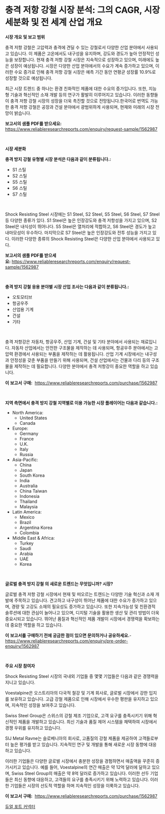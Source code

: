 <p><h1>충격 저항 강철 시장 분석: 그의 CAGR, 시장 세분화 및 전 세계 산업 개요</h1></p><p><strong>시장 개요 및 보고 범위</strong></p>
<p><p>충격 저항 강철은 고압력과 충격에 견딜 수 있는 강철로서 다양한 산업 분야에서 사용되고 있습니다. 이 제품은 고온에서도 내구성을 유지하며, 강도와 경도가 높아 안정적인 성능을 보장합니다. 현재 충격 저항 강철 시장은 지속적으로 성장하고 있으며, 미래에도 높은 성장이 예상됩니다. 시장은 다양한 산업 분야에서의 수요가 계속 증가하고 있으며, 이러한 수요 증가로 인해 충격 저항 강철 시장은 예측 기간 동안 연평균 성장률 10.9%로 성장할 것으로 예상됩니다. </p><p>최근 시장 트렌드 중 하나는 환경 친화적인 제품에 대한 수요의 증가입니다. 또한, 지능형 기술과 혁신적인 소재 개발 등의 연구가 활발히 이루어지고 있습니다. 이러한 동향들이 충격 저항 강철 시장의 성장을 더욱 촉진할 것으로 전망됩니다.한국어로 번역도 가능한 충격 저항 강철은 공장과 건설 분야에서 광범위하게 사용되며, 현재와 미래의 시장 전망이 밝습니다.</p></p>
<p><strong>보고서의 샘플 PDF를 받으세요:</strong> <a href="https://www.reliableresearchreports.com/enquiry/request-sample/1562987">https://www.reliableresearchreports.com/enquiry/request-sample/1562987</a></p>
<p>&nbsp;</p>
<p><strong>시장 세분화</strong></p>
<p><strong>충격 방지 강철 유형별 시장 분석은 다음과 같이 분류됩니다.:</strong></p>
<p><ul><li>S1 스틸</li><li>S2 스틸</li><li>S5 스틸</li><li>S6 스틸</li><li>S7 스틸</li></ul></p>
<p>&nbsp;</p>
<p><p>Shock Resisting Steel 시장에는 S1 Steel, S2 Steel, S5 Steel, S6 Steel, S7 Steel 등 다양한 종류가 있다. S1 Steel은 높은 인장강도와 충격 저항성을 가지고 있으며, S2 Steel은 내식성이 뛰어나다. S5 Steel은 열처리에 적합하고, S6 Steel은 경도가 높고 내마모성이 우수하다. 마지막으로 S7 Steel은 높은 인장강도와 전투 성능을 가지고 있다. 이러한 다양한 종류의 Shock Resisting Steel은 다양한 산업 분야에서 사용되고 있다.</p></p>
<p><strong>보고서의 샘플 PDF를 받으세요:</strong>&nbsp;<a href="https://www.reliableresearchreports.com/enquiry/request-sample/1562987">https://www.reliableresearchreports.com/enquiry/request-sample/1562987</a></p>
<p>&nbsp;</p>
<p><strong> 충격 방지 강철 응용 분야별 시장 산업 조사는 다음과 같이 분류됩니다.:</strong></p>
<p><ul><li>오토모티브</li><li>항공우주</li><li>산업용 기계</li><li>건설</li><li>기타</li></ul></p>
<p>&nbsp;</p>
<p><p>충격 저항강은 자동차, 항공우주, 산업 기계, 건설 및 기타 분야에서 사용되는 재료입니다. 자동차 산업에서는 안전한 구조물을 제작하는 데 사용되며, 항공우주 분야에서는 고압력 환경에서 사용되는 부품을 제작하는 데 활용됩니다. 산업 기계 시장에서는 내구성과 안정성을 갖춘 부품을 만들기 위해 사용되며, 건설 산업에서는 건물과 다리 등의 구조물을 제작하는 데 필요합니다. 다양한 분야에서 충격 저항강이 중요한 역할을 하고 있습니다.</p></p>
<p><strong>이 보고서 구매:</strong>&nbsp; <a href="https://www.reliableresearchreports.com/purchase/1562987">https://www.reliableresearchreports.com/purchase/1562987</a></p>
<p>&nbsp;</p>
<p><strong>지역 측면에서 충격 방지 강철 지역별로 이용 가능한 시장 플레이어는 다음과 같습니다.:</strong></p>
<p><ul>
    <li>
        North America:
        <ul>
            <li>United States</li>
            <li>Canada</li>
        </ul>
    </li>
    <li>
        Europe:
        <ul>
            <li>Germany</li>
            <li>France</li>
            <li>U.K.</li>
            <li>Italy</li>
            <li>Russia</li>
        </ul>
    </li>
    <li>
        Asia-Pacific:
        <ul>
            <li>China</li>
            <li>Japan</li>
            <li>South Korea</li>
            <li>India</li>
            <li>Australia</li>
            <li>China Taiwan</li>
            <li>Indonesia</li>
            <li>Thailand</li>
            <li>Malaysia</li>
        </ul>
    </li>
    <li>
        Latin America:
        <ul>
            <li>Mexico</li>
            <li>Brazil</li>
            <li>Argentina Korea</li>
            <li>Colombia</li>
        </ul>
    </li>
    <li>
        Middle East & Africa:
        <ul>
            <li>Turkey</li>
            <li>Saudi</li>
            <li>Arabia</li>
            <li>UAE</li>
            <li>Korea</li>
        </ul>
    </li>
    </ul></p>
<p>&nbsp;</p>
<p><strong>글로벌 충격 방지 강철 의 새로운 트렌드는 무엇입니까? 시장?</strong></p>
<p><p>글로벌 충격 저항 강철 시장에서 현재 및 떠오르는 트렌드는 다양한 기술 혁신과 소재 개발에 주목하고 있습니다. 견고하고 내구성이 뛰어난 제품에 대한 수요가 증가하고 있으며, 경량 및 고강도 소재의 필요성도 증가하고 있습니다. 또한 지속가능성 및 친환경적 솔루션에 대한 관심이 늘어나고 있으며, 디지털 기술을 활용한 생산 및 관리 방법이 더욱 중요시되고 있습니다. 뛰어난 품질과 혁신적인 제품 개발이 시장에서 경쟁력을 확보하는 데 중요한 역할을 하고 있습니다.</p></p>
<p><strong>이 보고서를 구매하기 전에 궁금한 점이 있으면 문의하거나 공유하세요.</strong>- <a href="https://www.reliableresearchreports.com/enquiry/pre-order-enquiry/1562987">https://www.reliableresearchreports.com/enquiry/pre-order-enquiry/1562987</a></p>
<p>&nbsp;</p>
<p><strong>주요 시장 참여자</strong></p>
<p><p>Shock Resisting Steel 시장의 국내외 기업들 중 몇몇 기업들은 다음과 같은 경쟁력을 지니고 있습니다.</p><p>Voestalpine은 오스트리아의 다국적 철강 및 기계 회사로, 글로벌 시장에서 강한 입지를 보유하고 있습니다. 고급 강철 제품으로 인해 시장에서 우수한 평판을 유지하고 있으며, 지속적인 성장을 보여주고 있습니다.</p><p>Swiss Steel Group은 스위스의 강철 제조 기업으로, 고객 요구를 충족시키기 위해 혁신적인 제품을 개발하고 있습니다. 최신 기술과 품질 제어 시스템을 채택하여 시장에서 경쟁 우위를 유지하고 있습니다.</p><p>SIJ Metal Ravne는 슬로베니아의 회사로, 고품질의 강철 제품을 제공하여 고객들로부터 높은 평가를 받고 있습니다. 지속적인 연구 및 개발을 통해 새로운 시장 동향에 대응하고 있습니다.</p><p>이러한 기업들은 다양한 글로벌 시장에서 충분한 성장을 경험하면서 매출액을 꾸준히 증가시키고 있습니다. 예를 들어, Voestalpine의 연간 매출은 약 12억 달러에 달하고 있으며, Swiss Steel Group의 매출은 약 8억 달러로 증가하고 있습니다. 이러한 선두 기업들은 최신 동향에 대응하고, 고객들의 요구를 충족시키기 위해 노력하고 있습니다. 이러한 기업들은 시장의 선도적 역할을 하며 지속적인 성장을 이룩하고 있습니다.</p></p>
<p><strong>이 보고서 구매:</strong>&nbsp;&nbsp;<a href="https://www.reliableresearchreports.com/purchase/1562987">https://www.reliableresearchreports.com/purchase/1562987</a></p>
<p><p><a href="https://github.com/CorEmtymerich56566/Market-Research-Report-List-1/blob/main/49753075086.md">듀얼 포트 커넥터</a></p></p>
